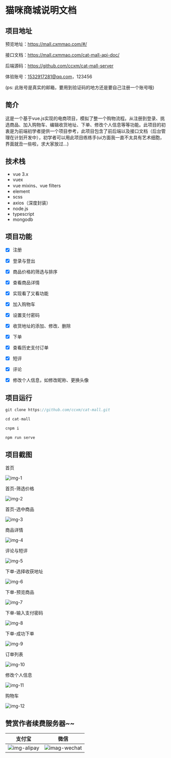 ﻿# 猫咪商城说明文档

## 项目地址

预览地址：https://mall.cxmmao.com/#/

接口文档：https://mall.cxmmao.com/cat-mall-api-doc/

后端源码：https://github.com/ccxm/cat-mall-server

体验账号：1532917281@qq.com，123456 

(ps: 此账号是真实的邮箱，要用到验证码的地方还是要自己注册一个账号哦)

## 简介
这是一个基于vue.js实现的电商项目，模拟了整一个购物流程。从注册到登录、挑选商品、加入购物车、编辑收货地址、下单、修改个人信息等等功能。此项目的初衷是为前端初学者提供一个项目参考，此项目包含了前后端以及接口文档（后台管理在计划开发中），初学者可以用此项目练练手(ui方面我一直不太具有艺术细胞，界面就丑一些啦，求大家放过...)

## 技术栈
- vue 3.x
- vuex
- vue mixins、vue filters
- element
- scss
- axios（深度封装）
- node.js
- typescript
- mongodb

## 项目功能

- [x] 注册

- [x] 登录与登出

- [x] 商品价格的筛选与排序

- [x] 查看商品详情

- [x] 实现看了又看功能

- [x] 加入购物车

- [x] 设置支付密码

- [x] 收货地址的添加、修改、删除

- [x] 下单

- [x] 查看历史支付订单

- [x] 短评

- [x] 评论

- [x] 修改个人信息，如修改昵称、更换头像

## 项目运行
```javascript
git clone https://github.com/ccxm/cat-mall.git

cd cat-mall

cnpm i

npm run serve
```

## 项目截图

首页

![img-1](https://raw.githubusercontent.com/ccxm/md-image-store/master/cat-mall/1.png)

首页-筛选价格

![img-2](https://raw.githubusercontent.com/ccxm/md-image-store/master/cat-mall/2.png)

首页-选中商品

![img-3](https://raw.githubusercontent.com/ccxm/md-image-store/master/cat-mall/3.png)

商品详情

![img-4](https://raw.githubusercontent.com/ccxm/md-image-store/master/cat-mall/4.png)

评论与短评

![img-5](https://raw.githubusercontent.com/ccxm/md-image-store/master/cat-mall/5.png)

下单-选择收获地址

![img-6](https://raw.githubusercontent.com/ccxm/md-image-store/master/cat-mall/6.png)

下单-预览商品

![img-7](https://raw.githubusercontent.com/ccxm/md-image-store/master/cat-mall/7.png)

下单-输入支付密码

![img-8](https://raw.githubusercontent.com/ccxm/md-image-store/master/cat-mall/8.png)

下单-成功下单

![img-9](https://raw.githubusercontent.com/ccxm/md-image-store/master/cat-mall/9.png)

订单列表

![img-10](https://raw.githubusercontent.com/ccxm/md-image-store/master/cat-mall/10.png)

修改个人信息

![img-11](https://raw.githubusercontent.com/ccxm/md-image-store/master/cat-mall/11.png)

购物车

![img-12](https://raw.githubusercontent.com/ccxm/md-image-store/master/cat-mall/12.png)

## 赞赏作者续费服务器~~
支付宝 | 微信
------|------
![img-alipay](https://raw.githubusercontent.com/ccxm/md-image-store/master/donate-qrcode/alipy.png)|![imag-wechat](https://raw.githubusercontent.com/ccxm/md-image-store/master/donate-qrcode/wechat.png)







